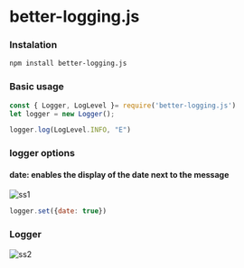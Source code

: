 # better-logging.js

### Instalation
```bash
npm install better-logging.js
```

### Basic usage
```js
const { Logger, LogLevel }= require('better-logging.js')
let logger = new Logger();

logger.log(LogLevel.INFO, "E")
```

### logger options
#### date: enables the display of the date next to the message
![ss1](https://cdn.wiktor.tech/files/wiktor/webstorm64_850XebbcwY.png)
```js
logger.set({date: true})
```

### Logger
![ss2](https://cdn.wiktor.tech/files/wiktor/webstorm64_R7IAS6Kcn1.png)
